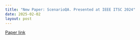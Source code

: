 ```yaml
---
title: "New Paper: ScenarioQA. Presented at IEEE ITSC 2024"
date: 2025-02-02
layout: post
---
```

[Paper link](assets/ScenarioQA_main.pdf)
